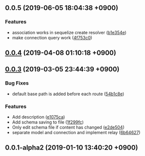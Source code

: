 ## 0.0.5 (2019-06-05 18:04:38 +0900)


### Features

* association works in sequelize create resolver ([b1e354e](https://github.com/sifrr/sifrr/commit/b1e354e))
* make connection query work ([4f753c0](https://github.com/sifrr/sifrr/commit/4f753c0))



## [0.0.4](https://github.com/sifrr/sifrr/compare/v0.0.3...v0.0.4) (2019-04-08 01:10:18 +0900)



## [0.0.3](https://github.com/sifrr/sifrr/compare/v0.0.1-alpha2...v0.0.3) (2019-03-05 23:44:39 +0900)


### Bug Fixes

* default base path is added before each route ([54b1c8e](https://github.com/sifrr/sifrr/commit/54b1c8e))


### Features

* Add description ([e1075ca](https://github.com/sifrr/sifrr/commit/e1075ca))
* Add schema saving to file ([1f299fc](https://github.com/sifrr/sifrr/commit/1f299fc))
* Only edit schema file if content has changed ([e2de504](https://github.com/sifrr/sifrr/commit/e2de504))
* separate model and connection and implement relay ([6b64627](https://github.com/sifrr/sifrr/commit/6b64627))



## 0.0.1-alpha2 (2019-01-10 13:40:20 +0900)



